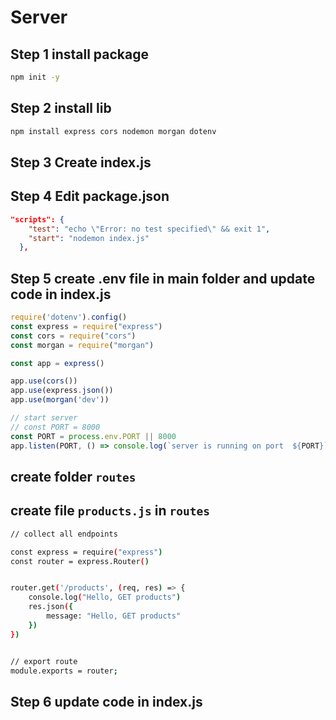 # Server
## Step 1 install package

```bash
npm init -y
```

## Step 2 install lib

```bash
npm install express cors nodemon morgan dotenv
```

## Step 3 Create index.js

## Step 4 Edit package.json
```json
"scripts": {
    "test": "echo \"Error: no test specified\" && exit 1",
    "start": "nodemon index.js"
  },
```

## Step 5 create .env file in main folder and update code in index.js
```js
require('dotenv').config()
const express = require("express")
const cors = require("cors")
const morgan = require("morgan")

const app = express()

app.use(cors())
app.use(express.json())
app.use(morgan('dev'))

// start server
// const PORT = 8000
const PORT = process.env.PORT || 8000
app.listen(PORT, () => console.log(`server is running on port  ${PORT}`))
```

## create folder `routes` 

## create file `products.js` in `routes` 
```bash
// collect all endpoints

const express = require("express")
const router = express.Router()


router.get('/products', (req, res) => {
    console.log("Hello, GET products")
    res.json({
        message: "Hello, GET products"
    })
})


// export route
module.exports = router;
```

## Step 6 update code in index.js
```js

```